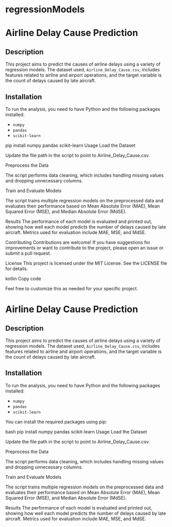 # regressionModels
# Airline Delay Cause Prediction

## Description

This project aims to predict the causes of airline delays using a variety of regression models. The dataset used, `Airline_Delay_Cause.csv`, includes features related to airline and airport operations, and the target variable is the count of delays caused by late aircraft.

## Installation

To run the analysis, you need to have Python and the following packages installed:

- `numpy`
- `pandas`
- `scikit-learn`

pip install numpy pandas scikit-learn
Usage
Load the Dataset

Update the file path in the script to point to Airline_Delay_Cause.csv.

Preprocess the Data

The script performs data cleaning, which includes handling missing values and dropping unnecessary columns.

Train and Evaluate Models

The script trains multiple regression models on the preprocessed data and evaluates their performance based on Mean Absolute Error (MAE), Mean Squared Error (MSE), and Median Absolute Error (MdSE).

Results
The performance of each model is evaluated and printed out, showing how well each model predicts the number of delays caused by late aircraft. Metrics used for evaluation include MAE, MSE, and MdSE.

Contributing
Contributions are welcome! If you have suggestions for improvements or want to contribute to the project, please open an issue or submit a pull request.

License
This project is licensed under the MIT License. See the LICENSE file for details.

kotlin
Copy code

Feel free to customize this as needed for your specific project.




# Airline Delay Cause Prediction

## Description

This project aims to predict the causes of airline delays using a variety of regression models. The dataset used, `Airline_Delay_Cause.csv`, includes features related to airline and airport operations, and the target variable is the count of delays caused by late aircraft.

## Installation

To run the analysis, you need to have Python and the following packages installed:

- `numpy`
- `pandas`
- `scikit-learn`

You can install the required packages using pip:

bash
pip install numpy pandas scikit-learn
Usage
Load the Dataset

Update the file path in the script to point to Airline_Delay_Cause.csv.

Preprocess the Data

The script performs data cleaning, which includes handling missing values and dropping unnecessary columns.

Train and Evaluate Models

The script trains multiple regression models on the preprocessed data and evaluates their performance based on Mean Absolute Error (MAE), Mean Squared Error (MSE), and Median Absolute Error (MdSE).

Results
The performance of each model is evaluated and printed out, showing how well each model predicts the number of delays caused by late aircraft. Metrics used for evaluation include MAE, MSE, and MdSE.
